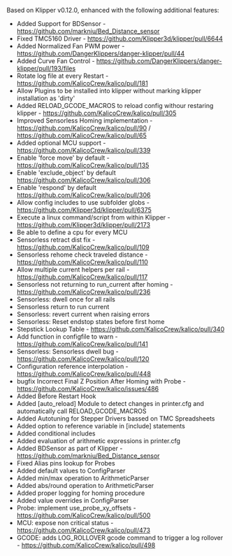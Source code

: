 Based on Klipper v0.12.0, enhanced with the following additional features:
- Added Support for BDSensor - https://github.com/markniu/Bed_Distance_sensor
- Fixed TMC5160 Driver - https://github.com/Klipper3d/klipper/pull/6644
- Added Normalized Fan PWM power - https://github.com/DangerKlippers/danger-klipper/pull/44
- Added Curve Fan Control - https://github.com/DangerKlippers/danger-klipper/pull/193/files
- Rotate log file at every Restart - https://github.com/KalicoCrew/kalico/pull/181
- Allow Plugins to be installed into klipper without marking klipper installation as 'dirty'
- Added RELOAD_GCODE_MACROS to reload config withour restaring klipper - https://github.com/KalicoCrew/kalico/pull/305
- Improved Sensorless Homing implementation - https://github.com/KalicoCrew/kalico/pull/90 / https://github.com/KalicoCrew/kalico/pull/65
- Added optional MCU support - https://github.com/KalicoCrew/kalico/pull/339
- Enable 'force move' by default - https://github.com/KalicoCrew/kalico/pull/135
- Enable 'exclude_object' by default https://github.com/KalicoCrew/kalico/pull/306
- Enable 'respond' by default https://github.com/KalicoCrew/kalico/pull/306
- Allow config includes to use subfolder globs - https://github.com/Klipper3d/klipper/pull/6375
- Execute a linux command/script from within Klipper - https://github.com/Klipper3d/klipper/pull/2173
- Be able to define a cpu for every MCU
- Sensorless retract dist fix - https://github.com/KalicoCrew/kalico/pull/109
- Sensorless rehome check traveled distance - https://github.com/KalicoCrew/kalico/pull/110
- Allow multiple current helpers per rail - https://github.com/KalicoCrew/kalico/pull/117
- Sensorless not returning to run_current after homing - https://github.com/KalicoCrew/kalico/pull/236
- Sensorless: dwell once for all rails
- Sensorless return to run current
- Sensorless: revert current when raising errors
- Sensorless: Reset endstop states before first home
- Stepstick Lookup Table - https://github.com/KalicoCrew/kalico/pull/340
- Add function in configfile to warn - https://github.com/KalicoCrew/kalico/pull/141
- Sensorless: Sensorless dwell bug - https://github.com/KalicoCrew/kalico/pull/120
- Configuration reference interpolation - https://github.com/KalicoCrew/kalico/pull/448
- bugfix Incorrect Final Z Position After Homing with Probe - https://github.com/KalicoCrew/kalico/issues/486
- Added Before Restart Hook
- Added [auto_reload] Module to detect changes in printer.cfg and automatically call RELOAD_GCODE_MACROS
- Added Autotuning for Stepper Drivers bassed on TMC Spreadsheets
- Added option to reference variable in [include] statements
- Added conditional includes
- Added evaluation of arithmetic expressions in printer.cfg
- Added BDSensor as part of Klipper - https://github.com/markniu/Bed_Distance_sensor
- Fixed Alias pins lookup for Probes
- Added default values to ConfigParser
- Added min/max operation to ArithmeticParser
- Added abs/round operation to ArithmeticParser
- Added proper logging for homing procedure
- Added value overrides in ConfigParser
- Probe: implement use_probe_xy_offsets - https://github.com/KalicoCrew/kalico/pull/500
- MCU: expose non critical status - https://github.com/KalicoCrew/kalico/pull/473
- GCODE: adds LOG_ROLLOVER gcode command to trigger a log rollover - https://github.com/KalicoCrew/kalico/pull/498
